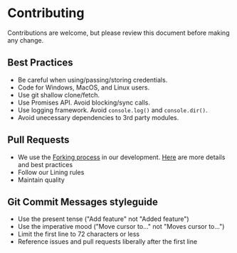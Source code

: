 # Contributing

Contributions are welcome, but please review this document before making any change.

## Best Practices

* Be careful when using/passing/storing credentials.
* Code for Windows, MacOS, and Linux users.
* Use git shallow clone/fetch.
* Use Promises API. Avoid blocking/sync calls.
* Use logging framework. Avoid `console.log()` and `console.dir()`.
* Avoid unecessary dependencies to 3rd party modules.

## Pull Requests
* We use the [Forking process](https://guides.github.com/activities/forking/) in our development. [Here](https://blog.scottlowe.org/2015/01/27/using-fork-branch-git-workflow/) are more details and best practices
* Follow our Lining rules
* Maintain quality

## Git Commit Messages styleguide
* Use the present tense ("Add feature" not "Added feature")
* Use the imperative mood ("Move cursor to..." not "Moves cursor to...")
* Limit the first line to 72 characters or less
* Reference issues and pull requests liberally after the first line